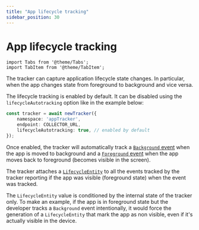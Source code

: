 ```yaml
---
title: "App lifecycle tracking"
sidebar_position: 30
---
```


# App lifecycle tracking

```mdx-code-block
import Tabs from '@theme/Tabs';
import TabItem from '@theme/TabItem';
```

The tracker can capture application lifecycle state changes. In particular, when the app changes state from foreground to background and vice versa.

The lifecycle tracking is enabled by default. It can be disabled using the `lifecycleAutotracking` option like in the example below:

```typescript
const tracker = await newTracker({
    namespace: 'appTracker',
    endpoint: COLLECTOR_URL,
    lifecycleAutotracking: true, // enabled by default
});
```

Once enabled, the tracker will automatically track a [`Background` event](/docs/sources/trackers/snowplow-tracker-protocol/ootb-data/mobile-lifecycle-events/index.md#background-event) when the app is moved to background and a [`Foreground` event](/docs/sources/trackers/snowplow-tracker-protocol/ootb-data/mobile-lifecycle-events/index.md#foreground-event) when the app moves back to foreground (becomes visible in the screen).

The tracker attaches a [`LifecycleEntity`](/docs/sources/trackers/snowplow-tracker-protocol/ootb-data/mobile-lifecycle-events/index.md#lifecycle-context-entity) to all the events tracked by the tracker reporting if the app was visible (foreground state) when the event was tracked.

The `LifecycleEntity` value is conditioned by the internal state of the tracker only. To make an example, if the app is in foreground state but the developer tracks a `Background` event intentionally, it would force the generation of a `LifecycleEntity` that mark the app as non visible, even if it's actually visible in the device.
